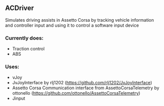 ## ACDriver

Simulates driving assists in Assetto Corsa by tracking vehicle information and controller input and using it to control a software input device

### Currently does:
- Traction control
- ABS

### Uses:
- vJoy
- JvJoyInterface by rlj1202 (https://github.com/rlj1202/JvJoyInterface)
- Assetto Corsa Communication interface from AssettoCorsaTelemetry by ottonello (https://github.com/ottonello/AssettoCorsaTelemetry)
- Jinput
